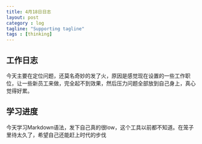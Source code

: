 ```yaml
---
title: 4月18日日志
layout: post
category : log
tagline: "Supporting tagline"
tags : [thinking]
---
```

## 工作日志
   今天主要在定位问题，还莫名奇妙的发了火，原因是感觉现在设置的一些工作职位，让一些新员工来做，完全起不到效果，然后压力问题全部放到自己身上，真心
   觉得好累。

## 学习进度
今天学习Markdown语法，发下自己真的很low，这个工具以前都不知道。在笼子里待太久了，希望自己还能赶上时代的步伐